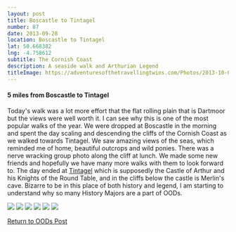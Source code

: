 ```yaml
---
layout: post
title: Boscastle to Tintagel
number: 87
date: 2013-09-28
location: Boscastle to Tintagel
lat: 50.668382
lng: -4.758612
subtitle: The Cornish Coast
description: A seaside walk and Arthurian Legend
titleImage: https://adventuresofthetravellingtwins.com/Photos/2013-10-02-BoscastleToTintagel/P1010501.JPG
---
```


<h4>5 miles from Boscastle to Tintagel</h4>

Today's walk was a lot more effort that the flat rolling plain that is Dartmoor but the views were well worth it. I can see why this is one of the most popular walks of the year. 
We were dropped at Boscastle in the morning and spent the day scaling and descending the cliffs of the Cornish Coast as we walked towards Tintagel.
We saw amazing views of the seas, which reminded me of home, beautiful outcrops and wild ponies. There was a nerve wracking group photo along the cliff at lunch.
We made some new friends and hopefully we have many more walks with them to look forward to.
The day ended at <a target="_blank" href="http://www.english-heritage.org.uk/visit/places/tintagel-castle/">Tintagel</a> which is supposedly the Castle of Arthur and his Knights of the Round Table, and in the cliffs below the castle is Merlin's cave.
Bizarre to be in this place of both history and legend, I am starting to understand why so many History Majors are a part of OODs. 

<img src="https://adventuresofthetravellingtwins.com/Photos/2013-10-02-BoscastleToTintagel/P1010485.JPG" class="image1">
<img src="https://adventuresofthetravellingtwins.com/Photos/2013-10-02-BoscastleToTintagel/P1010477.JPG" class="image1">
<img src="https://adventuresofthetravellingtwins.com/Photos/2013-10-02-BoscastleToTintagel/P1010450.JPG" class="image1">
<img src="https://adventuresofthetravellingtwins.com/Photos/2013-10-02-BoscastleToTintagel/P1010464.JPG" class="image1">
<img src="https://adventuresofthetravellingtwins.com/Photos/2013-10-02-BoscastleToTintagel/P1010510.JPG" class="image1">
<img src="https://adventuresofthetravellingtwins.com/Photos/2013-10-02-BoscastleToTintagel/P1010504.JPG" class="image1">

<a href="https://adventuresofthetravellingtwins.com/2013/09/21/oddswalks/">Return to OODs Post</a>
